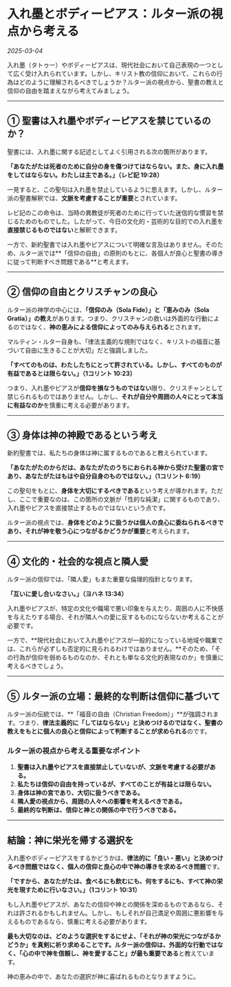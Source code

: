 # **入れ墨とボディーピアス：ルター派の視点から考える**

*2025-03-04*


入れ墨（タトゥー）やボディーピアスは、現代社会において自己表現の一つとして広く受け入れられています。しかし、キリスト教の信仰において、これらの行為はどのように理解されるべきでしょうか？ルター派の視点から、聖書の教えと信仰の自由を踏まえながら考えてみましょう。

---

## **① 聖書は入れ墨やボディーピアスを禁じているのか？**

聖書には、入れ墨に関する記述としてよく引用される次の箇所があります。

**「あなたがたは死者のために自分の身を傷つけてはならない。また、身に入れ墨をしてはならない。わたしは主である。」（レビ記 19:28）**

一見すると、この聖句は入れ墨を禁止しているように思えます。しかし、ルター派の聖書解釈では、**文脈を考慮することが重要**とされています。

レビ記のこの命令は、当時の異教徒が死者のために行っていた迷信的な慣習を禁じるためのものでした。したがって、今日の文化的・芸術的な目的での入れ墨を**直接禁じるものではない**と解釈できます。

一方で、新約聖書では入れ墨やピアスについて明確な言及はありません。そのため、ルター派では**「信仰の自由」の原則のもとに、各個人が良心と聖書の導きに従って判断すべき問題である**と考えます。

---

## **② 信仰の自由とクリスチャンの良心**

ルター派の神学の中心には、**「信仰のみ（Sola Fide）」と「恵みのみ（Sola Gratia）」の教え**があります。つまり、クリスチャンの救いは外面的な行動によるのではなく、**神の恵みによる信仰によってのみ与えられる**とされます。

マルティン・ルター自身も、「律法主義的な規則ではなく、キリストの福音に基づいて自由に生きることが大切」だと強調しました。

**「すべてのものは、わたしたちにとって許されている。しかし、すべてのものが有益であるとは限らない。」（1コリント 10:23）**

つまり、入れ墨やピアスが**信仰を損なうものではない**限り、クリスチャンとして禁じられるものではありません。しかし、**それが自分や周囲の人々にとって本当に有益なのか**を慎重に考える必要があります。

---

## **③ 身体は神の神殿であるという考え**

新約聖書では、私たちの身体は神に属するものであると教えられています。

**「あなたがたのからだは、あなたがたのうちにおられる神から受けた聖霊の宮であり、あなたがたはもはや自分自身のものではない。」（1コリント 6:19）**

この聖句をもとに、**身体を大切にするべきである**という考えが導かれます。ただし、ここで重要なのは、この箇所の文脈が「性的な純潔」に関するものであり、入れ墨やピアスを直接禁止するものではないという点です。

ルター派の視点では、**身体をどのように扱うかは個人の良心に委ねられるべきであり、それが神を敬う心につながるかどうかが重要**と考えられます。

---

## **④ 文化的・社会的な視点と隣人愛**

ルター派の信仰では、「隣人愛」もまた重要な倫理的指針となります。

**「互いに愛し合いなさい。」（ヨハネ 13:34）**

入れ墨やピアスが、特定の文化や職場で悪い印象を与えたり、周囲の人に不快感を与えたりする場合、それが隣人への愛に反するものにならないか考えることが必要です。

一方で、**現代社会において入れ墨やピアスが一般的になっている地域や職業では、これらが必ずしも否定的に見られるわけではありません。**そのため、「その行為が信仰を弱めるものなのか、それとも単なる文化的表現なのか」を慎重に考えるべきでしょう。

---

## **⑤ ルター派の立場：最終的な判断は信仰に基づいて**

ルター派の伝統では、**「福音の自由（Christian Freedom）」**が強調されます。つまり、**律法主義的に「してはならない」と決めつけるのではなく、聖書の教えをもとに個人の良心と信仰によって判断することが求められる**のです。

### **ルター派の視点から考える重要なポイント**
1. **聖書は入れ墨やピアスを直接禁止していないが、文脈を考慮する必要がある。**
2. **私たちは信仰の自由を持っているが、すべてのことが有益とは限らない。**
3. **身体は神の宮であり、大切に扱うべきである。**
4. **隣人愛の視点から、周囲の人々への影響を考えるべきである。**
5. **最終的な判断は、信仰と神との関係の中で行うべきである。**

---

## **結論：神に栄光を帰する選択を**

入れ墨やボディーピアスをするかどうかは、**律法的に「良い・悪い」と決めつけるべき問題ではなく、個人の信仰と良心の中で神の導きを求めるべき問題**です。

**「ですから、あなたがたは、食べるにも飲むにも、何をするにも、すべて神の栄光を現すために行いなさい。」（1コリント 10:31）**

もし入れ墨やピアスが、あなたの信仰や神との関係を深めるものであるなら、それは許されるかもしれません。しかし、もしそれが自己満足や周囲に悪影響を与えるものであるなら、慎重に考える必要があります。

**最も大切なのは、どのような選択をするにせよ、「それが神の栄光につながるかどうか」を真剣に祈り求めることです。**ルター派の信仰は、外面的な行動ではなく、**「心の中で神を信頼し、神を愛すること」が最も重要である**と教えています。

神の恵みの中で、あなたの選択が神に喜ばれるものとなりますように。
